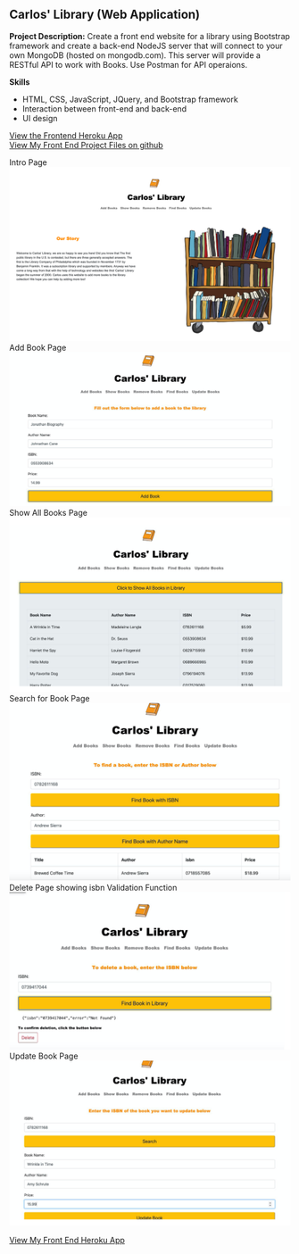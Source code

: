 ## Carlos' Library (Web Application)

**Project Description:** 
Create a front end website for a library using Bootstrap framework and create a back-end NodeJS server that will connect to your own MongoDB (hosted on mongodb.com). 
This server will provide a RESTful API to work with Books. Use Postman for API operaions.

**Skills** 
- HTML, CSS, JavaScript, JQuery, and Bootstrap framework
- Interaction between front-end and back-end
- UI design

<a href="https://janine-net-frontend.herokuapp.com/update.html">View the Frontend Heroku App</a> <br>
<a href="https://github.com/janinedaniellesantos/integration-front-end">View My Front End Project Files on github</a> 

Intro Page
<br/>
<img src="images/intro.png?raw=true"/>
<br/>
Add Book Page
<br/>
<img src="images/add-book.png?raw=true"/>
<br/>
Show All Books Page
<br/>
<img src="images/all-books.png?raw=true"/>
<br/>
Search for Book Page
<img src="images/search-book.png?raw=true"/>
<br/>
Delete Page showing isbn Validation Function
<br/>
<img src="images/delete-isbn.png?raw=true"/>
<br/>
Update Book Page
<br/>
<img src="images/update-book.png?raw=true"/>
<br/>

<a href="https://janine-net-frontend.herokuapp.com/home.html">View My Front End Heroku App</a> 

